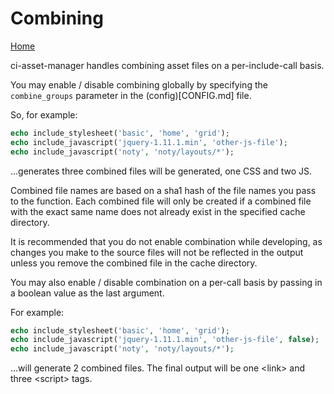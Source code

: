 # Combining

[Home](../README.md)

ci-asset-manager handles combining asset files on a per-include-call basis.

You may enable / disable combining globally by specifying the `combine_groups` parameter in the
(config)[CONFIG.md] file.

So, for example:

```php
echo include_stylesheet('basic', 'home', 'grid');
echo include_javascript('jquery-1.11.1.min', 'other-js-file');
echo include_javascript('noty', 'noty/layouts/*');
```

...generates three combined files will be generated, one CSS and two JS.

Combined file names are based on a sha1 hash of the file names you pass to the function.  Each combined file
will only be created if a combined file with the exact same name does not already exist in the specified
cache directory.

It is recommended that you do not enable combination while developing, as changes you make to the source
files will not be reflected in the output unless you remove the combined file in the cache directory.

You may also enable / disable combination on a per-call basis by passing in a boolean value as the
last argument.

For example:

```php
echo include_stylesheet('basic', 'home', 'grid');
echo include_javascript('jquery-1.11.1.min', 'other-js-file', false);
echo include_javascript('noty', 'noty/layouts/*');
```

...will generate 2 combined files.  The final output will be one \<link> and three \<script> tags.

